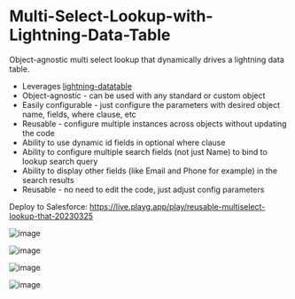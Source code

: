 # Multi-Select-Lookup-with-Lightning-Data-Table

Object-agnostic multi select lookup that dynamically drives a lightning data table.
* Leverages [lightning-datatable](https://developer.salesforce.com/docs/component-library/bundle/lightning-datatable/example)
* Object-agnostic - can be used with any standard or custom object
* Easily configurable - just configure the parameters with desired object name, fields, where clause, etc
* Reusable - configure multiple instances across objects without updating the code
* Ability to use dynamic id fields in optional where clause
* Ability to configure multiple search fields (not just Name) to bind to lookup search query
* Ability to display other fields (like Email and Phone for example) in the search results
* Reusable - no need to edit the code, just adjust config parameters

Deploy to Salesforce: https://live.playg.app/play/reusable-multiselect-lookup-that-20230325

![image](https://user-images.githubusercontent.com/124932501/227801209-91b19675-9e83-4a60-b563-eabb4277bf76.png)

![image](https://user-images.githubusercontent.com/124932501/227801225-993e07b1-6d49-4f21-9c91-7722d2ce4e9a.png)

![image](https://user-images.githubusercontent.com/124932501/227801245-2a9187a6-fe95-4048-9266-881ce0d5d802.png)

![image](https://user-images.githubusercontent.com/124932501/227801599-e5beba62-d1d8-468e-9f2d-940aa1e6fb9e.png)
